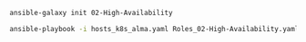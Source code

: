 ```bash
ansible-galaxy init 02-High-Availability
```

```bash
ansible-playbook -i hosts_k8s_alma.yaml Roles_02-High-Availability.yaml -b
```

